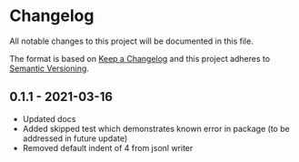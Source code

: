 # Changelog
All notable changes to this project will be documented in this file.

The format is based on [Keep a Changelog](http://keepachangelog.com/en/1.0.0/)
and this project adheres to [Semantic Versioning](http://semver.org/spec/v2.0.0.html).

## 0.1.1 - 2021-03-16

- Updated docs
- Added skipped test which demonstrates known error in package (to be addressed in future update)
- Removed default indent of 4 from jsonl writer
